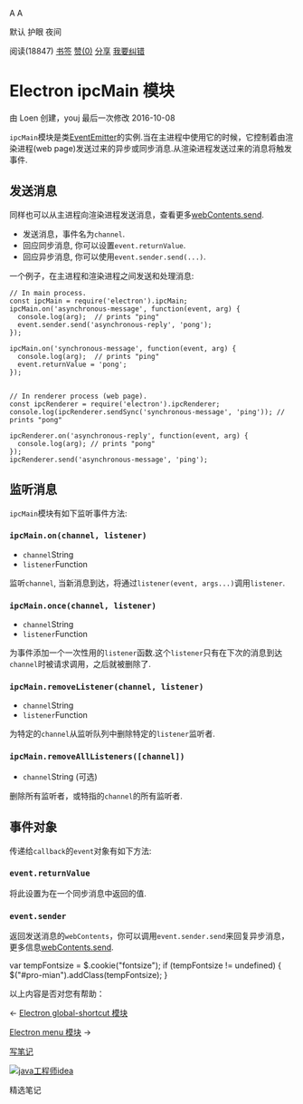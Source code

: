 [](javascript:; "折叠/展开")[](javascript:; "视觉主题设置")

A A

默认 护眼 夜间

阅读(18847) [书签](javascript:;) [赞(0)](javascript:;) [分享](javascript:; "分享") [我要纠错](/edit/electronmanual/electronmanual-ipc-main)

Electron ipcMain 模块
===================

由 Loen 创建，youj 最后一次修改 2016-10-08

`ipcMain`模块是类[EventEmitter](https://nodejs.org/api/events.html)的实例.当在主进程中使用它的时候，它控制着由渲染进程(web page)发送过来的异步或同步消息.从渲染进程发送过来的消息将触发事件.

发送消息
----

同样也可以从主进程向渲染进程发送消息，查看更多[webContents.send](https://www.w3cschool.cn/electronmanual/electronmanual-web-contents.html).

*   发送消息，事件名为`channel`.
*   回应同步消息, 你可以设置`event.returnValue`.
*   回应异步消息, 你可以使用`event.sender.send(...)`.

一个例子，在主进程和渲染进程之间发送和处理消息:

    // In main process.
    const ipcMain = require('electron').ipcMain;
    ipcMain.on('asynchronous-message', function(event, arg) {
      console.log(arg);  // prints "ping"
      event.sender.send('asynchronous-reply', 'pong');
    });
    
    ipcMain.on('synchronous-message', function(event, arg) {
      console.log(arg);  // prints "ping"
      event.returnValue = 'pong';
    });
    

    // In renderer process (web page).
    const ipcRenderer = require('electron').ipcRenderer;
    console.log(ipcRenderer.sendSync('synchronous-message', 'ping')); // prints "pong"
    
    ipcRenderer.on('asynchronous-reply', function(event, arg) {
      console.log(arg); // prints "pong"
    });
    ipcRenderer.send('asynchronous-message', 'ping');
    

监听消息
----

`ipcMain`模块有如下监听事件方法:

### `ipcMain.on(channel, listener)`

*   `channel`String
*   `listener`Function

监听`channel`, 当新消息到达，将通过`listener(event, args...)`调用`listener`.

### `ipcMain.once(channel, listener)`

*   `channel`String
*   `listener`Function

为事件添加一个一次性用的`listener`函数.这个`listener`只有在下次的消息到达`channel`时被请求调用，之后就被删除了.

### `ipcMain.removeListener(channel, listener)`

*   `channel`String
*   `listener`Function

为特定的`channel`从监听队列中删除特定的`listener`监听者.

### `ipcMain.removeAllListeners([channel])`

*   `channel`String (可选)

删除所有监听者，或特指的`channel`的所有监听者.

事件对象
----

传递给`callback`的`event`对象有如下方法:

### `event.returnValue`

将此设置为在一个同步消息中返回的值.

### `event.sender`

返回发送消息的`webContents`，你可以调用`event.sender.send`来回复异步消息，更多信息[webContents.send](https://www.w3cschool.cn/electronmanual/electronmanual-web-contents.html).

var tempFontsize = $.cookie("fontsize"); if (tempFontsize != undefined) { $("#pro-mian").addClass(tempFontsize); }

以上内容是否对您有帮助：

← [Electron global-shortcut 模块](/electronmanual/electronmanual-global-shortcut.html "上一篇：Electron global-shortcut 模块")

[Electron menu 模块](/electronmanual/electronmanual-menu.html "下一篇：Electron menu 模块") →

[写笔记](javascript:;)

[![java工程师idea](/attachments/image/20190115/1547553980272487.png)](https://www.w3cschool.cn/minicourse/play/javabasics_idea_my)

精选笔记